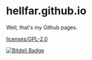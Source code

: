 hellfar.github.io
=================

Well, that's my Github pages.

[licenses/GPL-2.0](http://opensource.org/licenses/GPL-2.0)

[![Bitdeli Badge](https://d2weczhvl823v0.cloudfront.net/Hellfar/hellfar.github.io/trend.png)](https://bitdeli.com/free "Bitdeli Badge")

